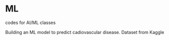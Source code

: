 # ML
codes for AI/ML classes

Building an ML model to predict cadiovascular disease.
Dataset from Kaggle
